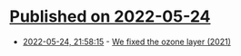 # [Published on 2022-05-24](index.md)

* [2022-05-24, 21:58:15](https://news.ycombinator.com/item?id=31497972) - [We fixed the ozone layer (2021)](https://www.worksinprogress.co/issue/how-we-fixed-the-ozone-layer/)
